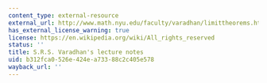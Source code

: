 ```yaml
---
content_type: external-resource
external_url: http://www.math.nyu.edu/faculty/varadhan/limittheorems.html
has_external_license_warning: true
license: https://en.wikipedia.org/wiki/All_rights_reserved
status: ''
title: S.R.S. Varadhan's lecture notes
uid: b312fca0-526e-424e-a733-88c2c405e578
wayback_url: ''
---
```

